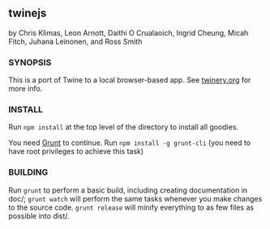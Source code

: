 twinejs
-------

by Chris Klimas, Leon Arnott, Daithi O Crualaoich, Ingrid Cheung, Micah Fitch, Juhana Leinonen, and Ross Smith

### SYNOPSIS

This is a port of Twine to a local browser-based app. See
[twinery.org](http://twinery.org) for more info.

### INSTALL

Run `npm install` at the top level of the directory to install all goodies.

You need [Grunt](http://gruntjs.com) to continue. Run `npm install -g grunt-cli`
(you need to have root privileges to achieve this task)

### BUILDING

Run `grunt` to perform a basic build, including creating documentation in doc/;
`grunt watch` will perform the same tasks whenever you make changes to the
source code. `grunt release` will minify everything to as few files as possible
into dist/.
